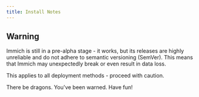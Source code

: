 ```yaml
---
title: Install Notes
---
```


## Warning

Immich is still in a pre-alpha stage - it works, but its releases are highly unreliable and do not adhere to semantic versioning (SemVer). This means that Immich may unexpectedly break or even result in data loss.

This applies to all deployment methods - proceed with caution.

There be dragons. You've been warned. Have fun!

##
